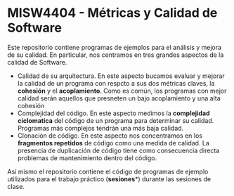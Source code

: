 # MISW4404 - Métricas y Calidad de Software

Este repositorio contiene programas de ejemplos para el análisis y mejora de su calidad.
En particular, nos centramos en tres grandes aspectos de la calidad de Software.

- Calidad de su arquitectura. En este aspecto bucamos evaluar y mejorar la calidad de un programa con respcto a sus dos métricas claves, la **cohesión** y el **acoplamiento**. Como es común, los programas con mejor calidad serán aquellos que presneten un bajo acoplamiento y una alta cohesión
- Complejidad del código. En este aspecto medimos la **complejidad ciclomatica** del código de un programa para determinar su calidad. Programas más complejos tendrán una más baja calidad.
- Clonación de código. En este aspecto nos concentramos en los **fragmentos repetidos** de código como una medida de calidad. La presencia de duplicación de código tiene como consecuencia directa problemas de mantenimiento dentro del código.


Así mismo el repositorio contiene el código de programas de ejemplo utilizados para el trabajo práctico (**sesiones***) durante las sesiones de clase.
